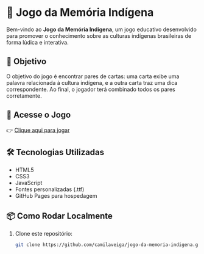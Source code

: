 # 🧠 Jogo da Memória Indígena

Bem-vindo ao **Jogo da Memória Indígena**, um jogo educativo desenvolvido para promover o conhecimento sobre as culturas indígenas brasileiras de forma lúdica e interativa.


## 🎯 Objetivo

O objetivo do jogo é encontrar pares de cartas: uma carta exibe uma palavra relacionada à cultura indígena, e a outra carta traz uma dica correspondente. Ao final, o jogador terá combinado todos os pares corretamente.

## 🚀 Acesse o Jogo

👉 [Clique aqui para jogar](https://camilaveiga.github.io/jogo-da-memoria-indigena/)  

## 🛠️ Tecnologias Utilizadas

- HTML5
- CSS3
- JavaScript
- Fontes personalizadas (.ttf)
- GitHub Pages para hospedagem

## 📦 Como Rodar Localmente

1. Clone este repositório:
   ```bash
   git clone https://github.com/camilaveiga/jogo-da-memoria-indigena.git

